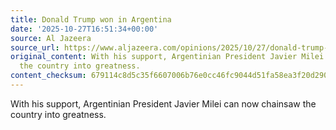 ```yaml
---
title: Donald Trump won in Argentina
date: '2025-10-27T16:51:34+00:00'
source: Al Jazeera
source_url: https://www.aljazeera.com/opinions/2025/10/27/donald-trump-won-in-argentina?traffic_source=rss
original_content: With his support, Argentinian President Javier Milei can now chainsaw
  the country into greatness.
content_checksum: 679114c8d5c35f6607006b76e0cc46fc9044d51fa58ea3f20d2905d81d982f8b
---
```


With his support, Argentinian President Javier Milei can now chainsaw the country into greatness.


